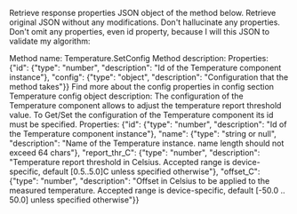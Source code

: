 Retrieve response properties JSON object of the method below. Retrieve original JSON without any modifications. Don't hallucinate any properties. Don't omit any properties, even id property, because I will this JSON to validate my algorithm:

Method name: Temperature.SetConfig
Method description: Properties:
{"id": {"type": "number", "description": "Id of the Temperature component instance"}, "config": {"type": "object", "description": "Configuration that the method takes"}}
Find more about the config properties in config section
Temperature config object description:
The configuration of the Temperature component allows to adjust the temperature report threshold value. To Get/Set the configuration of the Temperature component its id must be specified.
Properties:
{"id": {"type": "number", "description": "Id of the Temperature component instance"}, "name": {"type": "string or null", "description": "Name of the Temperature instance. name length should not exceed 64 chars"}, "report_thr_C": {"type": "number", "description": "Temperature report threshold in Celsius. Accepted range is device-specific, default [0.5..5.0]C unless specified otherwise"}, "offset_C": {"type": "number", "description": "Offset in Celsius to be applied to the measured temperature. Accepted range is device-specific, default [-50.0 .. 50.0] unless specified otherwise"}}